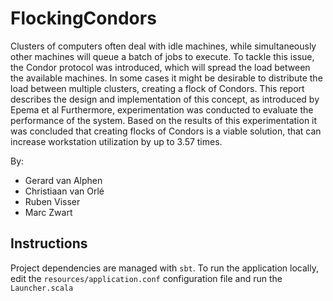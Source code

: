 # FlockingCondors

Clusters of computers often deal with idle machines, while simultaneously other machines will queue a batch of jobs to execute. To tackle this issue, the Condor protocol was introduced, which will spread the load between the available machines. In some cases it might be desirable to distribute the load between multiple clusters, creating a flock of Condors. This report describes the design and implementation of this concept, as introduced by Epema et al Furthermore, experimentation was conducted to evaluate the performance of the system. Based on the results of this experimentation it was concluded that creating flocks of Condors is a viable solution, that can increase workstation utilization by up to 3.57 times.

By:
- Gerard van Alphen
- Christiaan van Orlé
- Ruben Visser
- Marc Zwart

## Instructions

Project dependencies are managed with `sbt`. To run the application locally, edit the `resources/application.conf` configuration file and run the `Launcher.scala`
